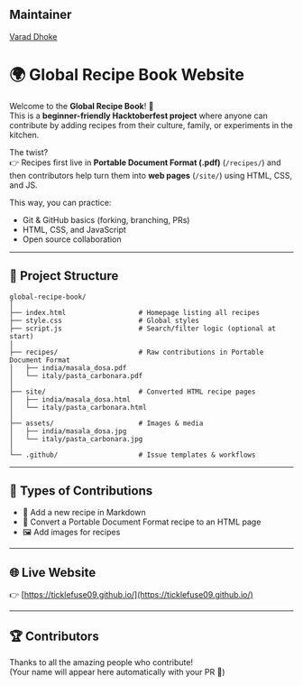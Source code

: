 ## Maintainer
   [Varad Dhoke](https://github.com/TickleFuse09)

# 🌍 Global Recipe Book Website

Welcome to the **Global Recipe Book**! 🎉  
This is a **beginner-friendly Hacktoberfest project** where anyone can contribute by adding recipes from their culture, family, or experiments in the kitchen.

The twist?  
👉 Recipes first live in **Portable Document Format (.pdf)** (`/recipes/`) and then contributors help turn them into **web pages** (`/site/`) using HTML, CSS, and JS.  

This way, you can practice:
- Git & GitHub basics (forking, branching, PRs)
- HTML, CSS, and JavaScript
- Open source collaboration

---

## 📂 Project Structure

```
global-recipe-book/
│
├── index.html                  # Homepage listing all recipes
├── style.css                   # Global styles
├── script.js                   # Search/filter logic (optional at start)
│
├── recipes/                    # Raw contributions in Portable Document Format
│   ├── india/masala_dosa.pdf
│   └── italy/pasta_carbonara.pdf
│
├── site/                       # Converted HTML recipe pages
│   ├── india/masala_dosa.html
│   └── italy/pasta_carbonara.html
│
├── assets/                     # Images & media
│   ├── india/masala_dosa.jpg
│   └── italy/pasta_carbonara.jpg
│
└── .github/                    # Issue templates & workflows
```

---

## 📝 Types of Contributions

- 🥘 Add a new recipe in Markdown  
- 🍕 Convert a Portable Document Format recipe to an HTML page  
- 🖼️ Add images for recipes  

---

## 🌐 Live Website
  
👉 [https://ticklefuse09.github.io/](https://ticklefuse09.github.io/)

---

## 🏆 Contributors

Thanks to all the amazing people who contribute!  
(Your name will appear here automatically with your PR 🎉)
